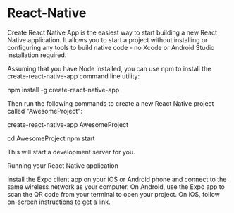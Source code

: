 # React-Native
Create React Native App is the easiest way to start building a new React Native application. It allows you to start a project without installing or configuring any tools to build native code - no Xcode or Android Studio installation required.

Assuming that you have Node installed, you can use npm to install the create-react-native-app command line utility:

npm install -g create-react-native-app

Then run the following commands to create a new React Native project called "AwesomeProject":

create-react-native-app AwesomeProject

cd AwesomeProject
npm start

This will start a development server for you.

Running your React Native application

Install the Expo client app on your iOS or Android phone and connect to the same wireless network as your computer. On Android, use the Expo app to scan the QR code from your terminal to open your project. On iOS, follow on-screen instructions to get a link.
